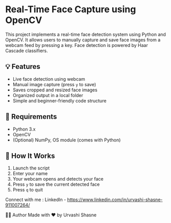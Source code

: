# Real-Time Face Capture using OpenCV

This project implements a real-time face detection system using Python and OpenCV. It allows users to manually capture and save face images from a webcam feed by pressing a key. Face detection is powered by Haar Cascade classifiers.

## 💡 Features

- Live face detection using webcam
- Manual image capture (press `y` to save)
- Saves cropped and resized face images
- Organized output in a local folder
- Simple and beginner-friendly code structure

## 📌 Requirements

- Python 3.x
- OpenCV
- (Optional) NumPy, OS module (comes with Python)

## 📸 How It Works

1. Launch the script
2. Enter your name
3. Your webcam opens and detects your face
4. Press `y` to save the current detected face
5. Press `q` to quit

Connect with me :
LinkedIn - https://www.linkedin.com/in/urvashi-shasne-911007264/

🙋‍♀️ Author
Made with ❤️ by Urvashi Shasne
